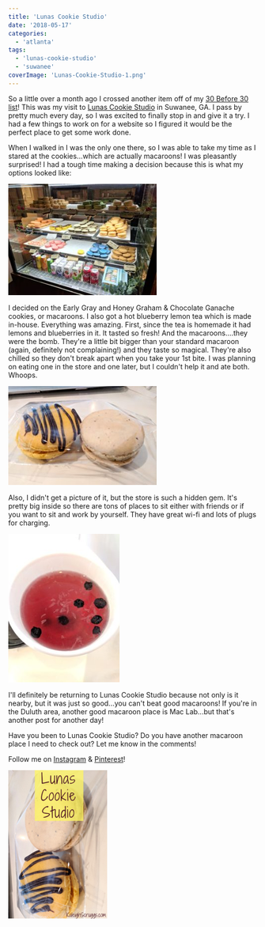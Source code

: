 ```yaml
---
title: 'Lunas Cookie Studio'
date: '2018-05-17'
categories:
  - 'atlanta'
tags:
  - 'lunas-cookie-studio'
  - 'suwanee'
coverImage: 'Lunas-Cookie-Studio-1.png'
---
```


So a little over a month ago I crossed another item off of my [30 Before 30 list](https://kaleighscruggs.com/30-before-30)! This was my visit to [Lunas Cookie Studio](https://lunas-cookie-studio.business.site/) in Suwanee, GA. I pass by pretty much every day, so I was excited to finally stop in and give it a try. I had a few things to work on for a website so I figured it would be the perfect place to get some work done.

When I walked in I was the only one there, so I was able to take my time as I stared at the cookies...which are actually macaroons! I was pleasantly surprised! I had a tough time making a decision because this is what my options looked like:

![lunas cookie studio](images/IMG_20180327_122327-300x225.jpg)

I decided on the Early Gray and Honey Graham & Chocolate Ganache cookies, or macaroons. I also got a hot blueberry lemon tea which is made in-house. Everything was amazing. First, since the tea is homemade it had lemons and blueberries in it. It tasted so fresh! And the macaroons....they were the bomb. They're a little bit bigger than your standard macaroon (again, definitely not complaining!) and they taste so magical. They're also chilled so they don't break apart when you take your 1st bite. I was planning on eating one in the store and one later, but I couldn't help it and ate both. Whoops.

![macaroons](images/IMG_20180327_123057-300x200.jpg)

Also, I didn't get a picture of it, but the store is such a hidden gem. It's pretty big inside so there are tons of places to sit either with friends or if you want to sit and work by yourself. They have great wi-fi and lots of plugs for charging.

![lemon blueberry tea](images/IMG_20180327_122931-225x300.jpg)

I'll definitely be returning to Lunas Cookie Studio because not only is it nearby, but it was just so good...you can't beat good macaroons! If you're in the Duluth area, another good macaroon place is Mac Lab...but that's another post for another day!

Have you been to Lunas Cookie Studio? Do you have another macaroon place I need to check out? Let me know in the comments!

Follow me on [Instagram](https://www.instagram.com/klgh.js/) & [Pinterest](https://www.pinterest.com/kaleighscruggs/)!

![](images/Lunas-Cookie-Studio-1-200x300.png)
